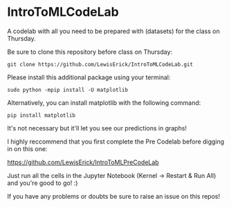 # IntroToMLCodeLab
A codelab with all you need to be prepared with (datasets) for the class on Thursday.

Be sure to clone this repository before class on Thursday:

```
git clone https://github.com/LewisErick/IntroToMLCodeLab.git
```

Please install this additional package using your terminal:

```
sudo python -mpip install -U matplotlib
```

Alternatively, you can install matplotlib with the following command:

```
pip install matplotlib
```

It's not necessary but it'll let you see our predictions in graphs!

I highly reccommend that you first complete the Pre Codelab before digging in on this one:

https://github.com/LewisErick/IntroToMLPreCodeLab

Just run all the cells in the Jupyter Notebook (Kernel -> Restart & Run All) and you're good to go! :)

If you have any problems or doubts be sure to raise an issue on this repos!
